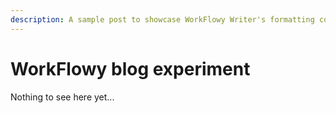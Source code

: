 ```yaml
---
description: A sample post to showcase WorkFlowy Writer's formatting conversion
---
```



# WorkFlowy blog experiment

Nothing to see here yet...
